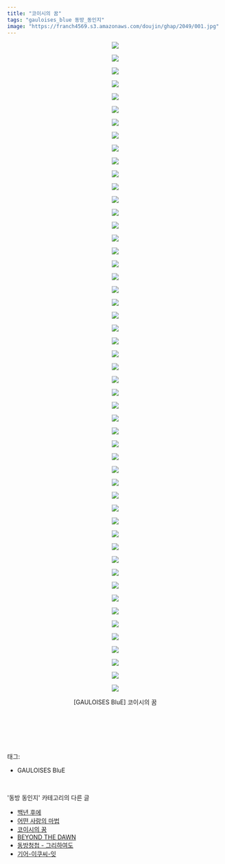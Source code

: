 ```yaml
---
title: "코이시의 꿈"
tags: "gauloises_blue 동방_동인지"
image: "https://franch4569.s3.amazonaws.com/doujin/ghap/2049/001.jpg"
---
```

<div class="article">
<p style="text-align: center; clear: none; float: none;"><img src="{{ site.imgserver2 }}/ghap/2049/001.jpg"/></p>
<p style="text-align: center; clear: none; float: none;"><img src="{{ site.imgserver2 }}/ghap/2049/002.jpg"/></p>
<p style="text-align: center; clear: none; float: none;"><img src="{{ site.imgserver2 }}/ghap/2049/003.jpg"/></p>
<p style="text-align: center; clear: none; float: none;"><img src="{{ site.imgserver2 }}/ghap/2049/004.jpg"/></p>
<p style="text-align: center; clear: none; float: none;"><img src="{{ site.imgserver2 }}/ghap/2049/005.jpg"/></p>
<p style="text-align: center; clear: none; float: none;"><img src="{{ site.imgserver2 }}/ghap/2049/006.jpg"/></p>
<p style="text-align: center; clear: none; float: none;"><img src="{{ site.imgserver2 }}/ghap/2049/007.jpg"/></p>
<p style="text-align: center; clear: none; float: none;"><img src="{{ site.imgserver2 }}/ghap/2049/008.jpg"/></p>
<p style="text-align: center; clear: none; float: none;"><img src="{{ site.imgserver2 }}/ghap/2049/009.jpg"/></p>
<p style="text-align: center; clear: none; float: none;"><img src="{{ site.imgserver2 }}/ghap/2049/010.jpg"/></p>
<p style="text-align: center; clear: none; float: none;"><img src="{{ site.imgserver2 }}/ghap/2049/011.jpg"/></p>
<p style="text-align: center; clear: none; float: none;"><img src="{{ site.imgserver2 }}/ghap/2049/012.jpg"/></p>
<p style="text-align: center; clear: none; float: none;"><img src="{{ site.imgserver2 }}/ghap/2049/013.jpg"/></p>
<p style="text-align: center; clear: none; float: none;"><img src="{{ site.imgserver2 }}/ghap/2049/014.jpg"/></p>
<p style="text-align: center; clear: none; float: none;"><img src="{{ site.imgserver2 }}/ghap/2049/015.jpg"/></p>
<p style="text-align: center; clear: none; float: none;"><img src="{{ site.imgserver2 }}/ghap/2049/016.jpg"/></p>
<p style="text-align: center; clear: none; float: none;"><img src="{{ site.imgserver2 }}/ghap/2049/017.jpg"/></p>
<p style="text-align: center; clear: none; float: none;"><img src="{{ site.imgserver2 }}/ghap/2049/018.jpg"/></p>
<p style="text-align: center; clear: none; float: none;"><img src="{{ site.imgserver2 }}/ghap/2049/019.jpg"/></p>
<p style="text-align: center; clear: none; float: none;"><img src="{{ site.imgserver2 }}/ghap/2049/020.jpg"/></p>
<p style="text-align: center; clear: none; float: none;"><img src="{{ site.imgserver2 }}/ghap/2049/021.jpg"/></p>
<p style="text-align: center; clear: none; float: none;"><img src="{{ site.imgserver2 }}/ghap/2049/022.jpg"/></p>
<p style="text-align: center; clear: none; float: none;"><img src="{{ site.imgserver2 }}/ghap/2049/023.jpg"/></p>
<p style="text-align: center; clear: none; float: none;"><img src="{{ site.imgserver2 }}/ghap/2049/024.jpg"/></p>
<p style="text-align: center; clear: none; float: none;"><img src="{{ site.imgserver2 }}/ghap/2049/025.jpg"/></p>
<p style="text-align: center; clear: none; float: none;"><img src="{{ site.imgserver2 }}/ghap/2049/026.jpg"/></p>
<p style="text-align: center; clear: none; float: none;"><img src="{{ site.imgserver2 }}/ghap/2049/027.jpg"/></p>
<p style="text-align: center; clear: none; float: none;"><img src="{{ site.imgserver2 }}/ghap/2049/028.jpg"/></p>
<p style="text-align: center; clear: none; float: none;"><img src="{{ site.imgserver2 }}/ghap/2049/029.jpg"/></p>
<p style="text-align: center; clear: none; float: none;"><img src="{{ site.imgserver2 }}/ghap/2049/030.jpg"/></p>
<p style="text-align: center; clear: none; float: none;"><img src="{{ site.imgserver2 }}/ghap/2049/031.jpg"/></p>
<p style="text-align: center; clear: none; float: none;"><img src="{{ site.imgserver2 }}/ghap/2049/032.jpg"/></p>
<p style="text-align: center; clear: none; float: none;"><img src="{{ site.imgserver2 }}/ghap/2049/033.jpg"/></p>
<p style="text-align: center; clear: none; float: none;"><img src="{{ site.imgserver2 }}/ghap/2049/034.jpg"/></p>
<p style="text-align: center; clear: none; float: none;"><img src="{{ site.imgserver2 }}/ghap/2049/035.jpg"/></p>
<p style="text-align: center; clear: none; float: none;"><img src="{{ site.imgserver2 }}/ghap/2049/036.jpg"/></p>
<p style="text-align: center; clear: none; float: none;"><img src="{{ site.imgserver2 }}/ghap/2049/037.jpg"/></p>
<p style="text-align: center; clear: none; float: none;"><img src="{{ site.imgserver2 }}/ghap/2049/038.jpg"/></p>
<p style="text-align: center; clear: none; float: none;"><img src="{{ site.imgserver2 }}/ghap/2049/039.jpg"/></p>
<p style="text-align: center; clear: none; float: none;"><img src="{{ site.imgserver2 }}/ghap/2049/040.jpg"/></p>
<p style="text-align: center; clear: none; float: none;"><img src="{{ site.imgserver2 }}/ghap/2049/041.jpg"/></p>
<p style="text-align: center; clear: none; float: none;"><img src="{{ site.imgserver2 }}/ghap/2049/042.jpg"/></p>
<p style="text-align: center; clear: none; float: none;"><img src="{{ site.imgserver2 }}/ghap/2049/043.jpg"/></p>
<p style="text-align: center; clear: none; float: none;"><img src="{{ site.imgserver2 }}/ghap/2049/044.jpg"/></p>
<p style="text-align: center; clear: none; float: none;"><img src="{{ site.imgserver2 }}/ghap/2049/045.jpg"/></p>
<p style="text-align: center; clear: none; float: none;"><img src="{{ site.imgserver2 }}/ghap/2049/046.jpg"/></p>
<p style="text-align: center; clear: none; float: none;"><img src="{{ site.imgserver2 }}/ghap/2049/047.jpg"/></p>
<p style="text-align: center; clear: none; float: none;"><img src="{{ site.imgserver2 }}/ghap/2049/048.jpg"/></p>
<p style="text-align: center; clear: none; float: none;"><img src="{{ site.imgserver2 }}/ghap/2049/049.jpg"/></p>
<p style="text-align: center; clear: none; float: none;"><img src="{{ site.imgserver2 }}/ghap/2049/050.jpg"/></p>
<p style="text-align: center; clear: none; float: none;"><img src="{{ site.imgserver2 }}/ghap/2049/051.jpg"/></p>
<p style="text-align: center; clear: none; float: none;">[GAULOISES BluE] 코이시의 꿈</p>
<p style="text-align: center; clear: none; float: none;"><br/></p>
<p><br/></p>
</div><br/>
<div class="tagTrail">
<p>태그: </p>
<ul>
<li>GAULOISES BluE</li>
</ul>
</div><br/>
<div class="another">
<p>'동방 동인지' 카테고리의 다른 글</p>
<ul>
<li><a href="/ghap_2051">백년 후에</a></li>
<li><a href="/ghap_2050">어떤 사랑의 마법</a></li>
<li><a href="/ghap_2049">코이시의 꿈</a></li>
<li><a href="/ghap_2043">BEYOND THE DAWN</a></li>
<li><a href="/ghap_2042">동방청첩 - 그리하여도</a></li>
<li><a href="/ghap_2041">기어-이쿠씨-잇</a></li>
</ul>
</div><br/>
<div class="cb_module cb_fluid">
<div class="cb_wrt cb_profile">
</div><!-- commentList close -->
</div><br/>
